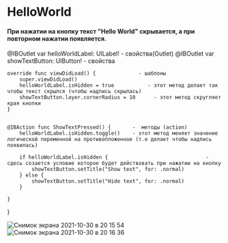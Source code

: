# HelloWorld
#### При нажатии на кнопку текст "Hello World" скрывается, а при повторном нажатии появляется.


@IBOutlet var helloWorldLabel: UILabel!       -   свойства(Outlet)
    @IBOutlet var showTextButton: UIButton!   - свойства
    
    override func viewDidLoad() {              - шаблоны
        super.viewDidLoad()                      
        helloWorldLabel.isHidden = true           - этот метод делает так чтобы текст скрылся (чтобы надпись скрылась)  
        showTextButton.layer.cornerRadius = 10      - этот метод скругляет края кнопки
    }


    @IBAction func ShowTextPressed() {       -  методы (action)
        helloWorldLabel.isHidden.toggle()    - этот метод меняет значение логической переменной на противопложенное (т.e делает чтобы надпись появилась)
        
        if helloWorldLabel.isHidden {                                - сдесь созается условие которое будет действовать при нажатии на кнопку
            showTextButton.setTitle("Show text", for: .normal)
        } else {
            showTextButton.setTitle("Hide text", for: .normal)
        }
            
    }
}
 
![Снимок экрана 2021-10-30 в 20 15 54](https://user-images.githubusercontent.com/88490455/139542742-bab99e11-a380-4ce7-adbf-8b502389870d.png) ![Снимок экрана 2021-10-30 в 20 16 36](https://user-images.githubusercontent.com/88490455/139542797-955c5d7f-0a43-440c-8989-e9705a7887d1.png)
